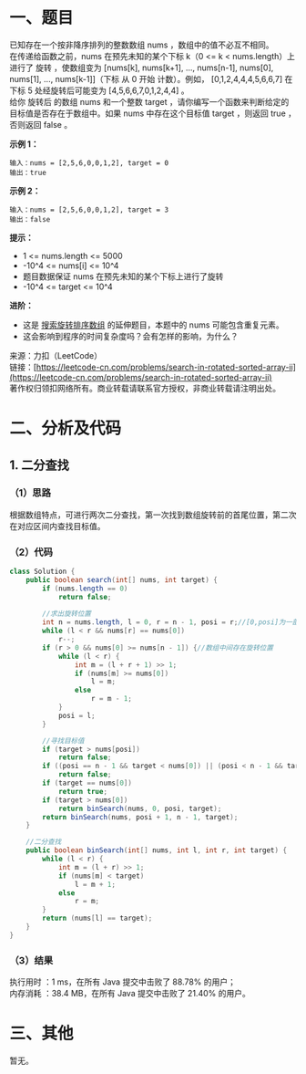 # 一、题目
已知存在一个按非降序排列的整数数组 nums ，数组中的值不必互不相同。     
在传递给函数之前，nums 在预先未知的某个下标 k（0 <= k < nums.length）上进行了 旋转 ，使数组变为 [nums[k], nums[k+1], ..., nums[n-1], nums[0], nums[1], ..., nums[k-1]]（下标 从 0 开始 计数）。例如， [0,1,2,4,4,4,5,6,6,7] 在下标 5 处经旋转后可能变为 [4,5,6,6,7,0,1,2,4,4] 。      
给你 旋转后 的数组 nums 和一个整数 target ，请你编写一个函数来判断给定的目标值是否存在于数组中。如果 nums 中存在这个目标值 target ，则返回 true ，否则返回 false 。     
      
**示例 1：**    
```
输入：nums = [2,5,6,0,0,1,2], target = 0
输出：true
```
**示例 2：**     
```
输入：nums = [2,5,6,0,0,1,2], target = 3
输出：false
```
**提示：**     
- 1 <= nums.length <= 5000
- -10^4 <= nums[i] <= 10^4
- 题目数据保证 nums 在预先未知的某个下标上进行了旋转
- -10^4 <= target <= 10^4
     
     
**进阶：**    
- 这是 [搜索旋转排序数组](https://leetcode-cn.com/problems/search-in-rotated-sorted-array/description/) 的延伸题目，本题中的 nums 可能包含重复元素。
- 这会影响到程序的时间复杂度吗？会有怎样的影响，为什么？
      
来源：力扣（LeetCode）     
链接：[https://leetcode-cn.com/problems/search-in-rotated-sorted-array-ii](https://leetcode-cn.com/problems/search-in-rotated-sorted-array-ii)      
著作权归领扣网络所有。商业转载请联系官方授权，非商业转载请注明出处。      
# 二、分析及代码    
## 1. 二分查找
### （1）思路
根据数组特点，可进行两次二分查找，第一次找到数组旋转前的首尾位置，第二次在对应区间内查找目标值。       
### （2）代码
```java
class Solution {
    public boolean search(int[] nums, int target) {
        if (nums.length == 0)
            return false;
        
        //求出旋转位置
        int n = nums.length, l = 0, r = n - 1, posi = r;//[0,posi]为一部分，[posi+1, n-1]为另一部分
        while (l < r && nums[r] == nums[0])
            r--;
        if (r > 0 && nums[0] >= nums[n - 1]) {//数组中间存在旋转位置
            while (l < r) {
                int m = (l + r + 1) >> 1;
                if (nums[m] >= nums[0])
                    l = m;
                else
                    r = m - 1;
            }
            posi = l;
        }

        //寻找目标值
        if (target > nums[posi])
            return false;
        if ((posi == n - 1 && target < nums[0]) || (posi < n - 1 && target < nums[posi + 1]))
            return false;
        if (target == nums[0])
            return true;
        if (target > nums[0])
            return binSearch(nums, 0, posi, target);
        return binSearch(nums, posi + 1, n - 1, target);
    }

    //二分查找
    public boolean binSearch(int[] nums, int l, int r, int target) {
        while (l < r) {
            int m = (l + r) >> 1;
            if (nums[m] < target)
                l = m + 1;
            else
                r = m;
        }
        return (nums[l] == target);
    }
}
```
### （3）结果
执行用时 ：1 ms，在所有 Java 提交中击败了 88.78% 的用户；    
内存消耗 ：38.4 MB，在所有 Java 提交中击败了 21.40% 的用户。      
# 三、其他
暂无。  
